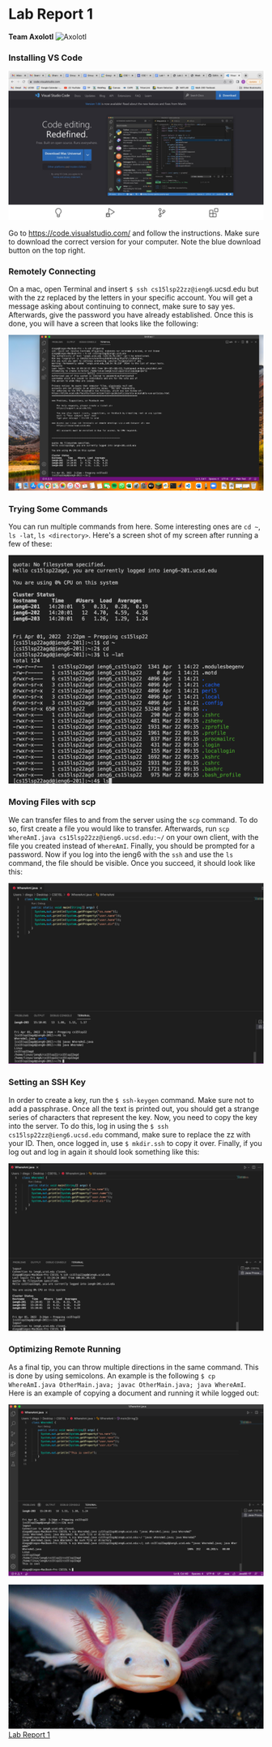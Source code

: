 # Lab Report 1
**Team Axolotl**
 ![Axolotl](https://user-images.githubusercontent.com/96553474/162535420-9fa77fb1-e2cc-42fb-a98d-479bef6edcd3.jpg)

### **Installing VS Code**

![Image](VSCodeDownload.jpg)

Go to https://code.visualstudio.com/ and follow the instructions. Make sure to download the correct version for your computer. Note the blue download button on the top right.

### **Remotely Connecting**

On a mac, open Terminal and insert ```$ ssh cs15lsp22zz@ieng6```.ucsd.edu but with the zz replaced by the letters in your specific account. You will get a message asking about continuing to connect, make sure to say yes. Afterwards, give the password you have already established. Once this is done, you will have a screen that looks like the following:

![Image](RemotelyConnecting.png)

### **Trying Some Commands**

You can run multiple commands from here. Some interesting ones are ```cd ~```, ```ls -lat```, ```ls <directory>```. Here's a screen shot of my screen after running a few of these:

![Image](SampleCommands.png)

### **Moving Files with scp**

We can transfer files to and from the server using the ```scp``` command. To do so, first create a file you would like to transfer. Afterwards, run ```scp WhereAmI.java cs15lsp22zz@ieng6.ucsd.edu:~/``` on your own client, with the file you created instead of ```WhereAmI```. Finally, you should be prompted for a password. Now if you log into the ieng6 with the ```ssh``` and use the ```ls``` command, the file should be visible. Once you succeed, it should look like this:

![Image](Transfer.png)

### **Setting an SSH Key**

In order to create a key, run the ```$ ssh-keygen``` command. Make sure not to add a passphrase. Once all the text is printed out, you should get a strange series of characters that represent the key. Now, you need to copy the key into the server. To do this, log in using the ```$ ssh cs15lsp22zz@ieng6.ucsd.edu``` command, make sure to replace the zz with your ID. Then, once logged in, use ```$ mkdir.ssh``` to copy it over.  Finally, if you log out and log in again it should look something like this:

![Image](Key.png)



### **Optimizing Remote Running**

As a final tip, you can throw multiple directions in the same command. This is done by using semicolons. An example is the following ```$ cp WhereAmI.java OtherMain.java; javac OtherMain.java; java WhereAmI```. Here is an example of copying a document and running it while logged out:

![Image](Optimization.png)

![Image](Axolotl.jpg)
[Lab Report 1](index.html)
